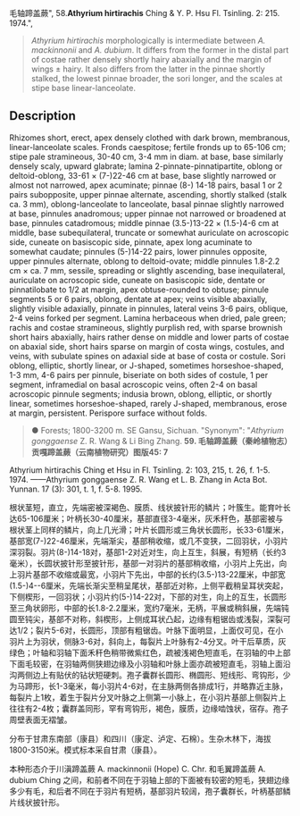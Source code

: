 毛轴蹄盖蕨",
58.**Athyrium hirtirachis** Ching & Y. P. Hsu Fl. Tsinling. 2: 215. 1974.",

> *Athyrium hirtirachis* morphologically is intermediate between *A. mackinnonii* and *A. dubium*. It differs from the former in the distal part of costae rather densely shortly hairy abaxially and the margin of wings ± hairy. It also differs from the latter in the pinnae shortly stalked, the lowest pinnae broader, the sori longer, and the scales at stipe base linear-lanceolate.

## Description
Rhizomes short, erect, apex densely clothed with dark brown, membranous, linear-lanceolate scales. Fronds caespitose; fertile fronds up to 65-106 cm; stipe pale stramineous, 30-40 cm, 3-4 mm in diam. at base, base similarly densely scaly, upward glabrate; lamina 2-pinnate-pinnatipartite, oblong or deltoid-oblong, 33-61 × (7-)22-46 cm at base, base slightly narrowed or almost not narrowed, apex acuminate; pinnae (8-) 14-18 pairs, basal 1 or 2 pairs subopposite, upper pinnae alternate, ascending, shortly stalked (stalk ca. 3 mm), oblong-lanceolate to lanceolate, basal pinnae slightly narrowed at base, pinnules anadromous; upper pinnae not narrowed or broadened at base, pinnules catadromous; middle pinnae (3.5-)13-22 × (1.5-)4-6 cm at middle, base subequilateral, truncate or somewhat auriculate on acroscopic side, cuneate on basiscopic side, pinnate, apex long acuminate to somewhat caudate; pinnules (5-)14-22 pairs, lower pinnules opposite, upper pinnules alternate, oblong to deltoid-ovate; middle pinnules 1.8-2.2 cm × ca. 7 mm, sessile, spreading or slightly ascending, base inequilateral, auriculate on acroscopic side, cuneate on basiscopic side, dentate or pinnatilobate to 1/2 at margin, apex obtuse-rounded to obtuse; pinnule segments 5 or 6 pairs, oblong, dentate at apex; veins visible abaxially, slightly visible adaxially, pinnate in pinnules, lateral veins 3-6 pairs, oblique, 2-4 veins forked per segment. Lamina herbaceous when dried, pale green; rachis and costae stramineous, slightly purplish red, with sparse brownish short hairs abaxially, hairs rather dense on middle and lower parts of costae on abaxial side, short hairs sparse on margin of costa wings, costules, and veins, with subulate spines on adaxial side at base of costa or costule. Sori oblong, elliptic, shortly linear, or J-shaped, sometimes horseshoe-shaped, 1-3 mm, 4-6 pairs per pinnule, biseriate on both sides of costule, 1 per segment, inframedial on basal acroscopic veins, often 2-4 on basal acroscopic pinnule segments; indusia brown, oblong, elliptic, or shortly linear, sometimes horseshoe-shaped, rarely J-shaped, membranous, erose at margin, persistent. Perispore surface without folds.

> ● Forests; 1800-3200 m. SE Gansu, Sichuan.
  "Synonym": "*Athyrium gonggaense* Z. R. Wang &amp; Li Bing Zhang.
**59. 毛轴蹄盖蕨（秦岭植物志）贡嘎蹄盖蕨（云南植物研究）图版45: 7**

Athyrium hirtirachis Ching et Hsu in Fl. Tsinling. 2: 103, 215, t. 26, f. 1-5. 1974. ——Athyrium gonggaense Z. R. Wang et L. B. Zhang in Acta Bot. Yunnan. 17 (3): 301, t. 1, f. 5-8. 1995.

根状茎短，直立，先端密被深褐色、膜质、线状披针形的鳞片；叶簇生。能育叶长达65-106厘米；叶柄长30-40厘米，基部直径3-4毫米，灰禾秆色，基部密被与根状茎上同样的鳞片，向上几光滑；叶片长圆形或三角状长圆形，长33-61厘米，基部宽(7-)22-46厘米，先端渐尖，基部稍收缩，或几不变狭，二回羽状，小羽片深羽裂。羽片(8-)14-18对，基部1-2对近对生，向上互生，斜展，有短柄（长约3毫米），长圆状披针形至披针形，基部一对羽片的基部稍收缩，小羽片上先出，向上羽片基部不收缩或最宽，小羽片下先出，中部的长约(3.5-)13-22厘米，中部宽(1.5-)4--6厘米，先端长渐尖至稍呈尾状，基部近对称，上侧平截稍呈耳状突起，下侧楔形，一回羽状；小羽片约(5-)14-22对，下部的对生，向上的互生，长圆形至三角状卵形，中部的长1.8-2.2厘米，宽约7毫米，无柄，平展或稍斜展，先端钝圆至钝尖，基部不对称，斜楔形，上侧成耳状凸起，边缘有粗锯齿或浅裂，深裂可达1/2；裂片5-6对，长圆形，顶部有粗锯齿。叶脉下面明显，上面仅可见，在小羽片上为羽状，侧脉3-6对，斜向上，每裂片上叶脉有2-4分叉。叶干后草质，灰绿色；叶轴和羽轴下面禾秆色稍带微紫红色，疏被浅褐色短直毛，在羽轴的中上部下面毛较密，在羽轴两侧狭翅边缘及小羽轴和叶脉上面亦疏被短直毛，羽轴上面沿沟两侧边上有贴伏的钻状短硬刺。孢子囊群长圆形、椭圆形、短线形、弯钩形，少为马蹄形，长1-3毫米，每小羽片4-6对，在主脉两侧各排成1行，并略靠近主脉，每裂片上1枚，着生于裂片分叉叶脉之上侧第一小脉上，在小羽片基部上侧裂片上往往有2-4枚；囊群盖同形，罕有弯钩形，褐色，膜质，边缘啮蚀状，宿存。孢子周壁表面无褶皱。

分布于甘肃东南部（康县）和四川（康定、泸定、石棉）。生杂木林下，海拔1800-3150米。模式标本采自甘肃（康县）。

本种形态介于川滇蹄盖蕨 A. mackinnonii (Hope) C. Chr. 和毛翼蹄盖蕨 A. dubium Ching 之间，和前者不同在于羽轴上部的下面被有较密的短毛，狭翅边缘多少有毛，和后者不同在于羽片有短柄，基部羽片较阔，孢子囊群长，叶柄基部鳞片线状披针形。
